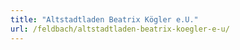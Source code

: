 ```yaml
---
title: "Altstadtladen Beatrix Kögler e.U."
url: /feldbach/altstadtladen-beatrix-koegler-e-u/
---
```

